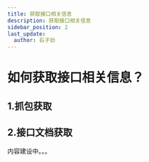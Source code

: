 ```yaml
---
title: 获取接口相关信息
description: 获取接口相关信息
sidebar_position: 2
last_update:
  author: 石子劲
---
```

# 如何获取接口相关信息？
## 1.抓包获取
## 2.接口文档获取

内容建设中。。。

